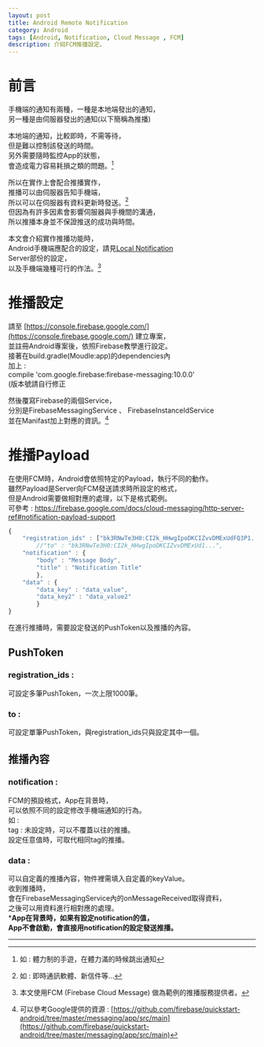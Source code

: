 ```yaml
---
layout: post
title: Android Remote Notification
category: Android
tags: [Android, Notification, Cloud Message , FCM]
description: 介紹FCM推播設定。
---
```

# 前言  

手機端的通知有兩種，一種是本地端發出的通知，  
另一種是由伺服器發出的通知\(以下簡稱為推播\)  

本地端的通知，比較即時，不需等待，  
但是難以控制該發送的時間。  
另外需要隨時監控App的狀態，  
會造成電力容易耗損之類的問題。[^1]  

所以在實作上會配合推播實作，  
推播可以由伺服器告知手機端，  
所以可以在伺服器有資料更新時發送。[^2]  
但因為有許多因素會影響伺服器與手機間的溝通，  
所以推播本身並不保證推送的成功與時間。  

本文會介紹實作推播功能時，  
Android手機端應配合的設定，請見[Local Notification](/android/2017/07/12/Android-Local-Notification/)  
Server部份的設定，  
以及手機端幾種可行的作法。[^3]  

# 推播設定  

請至 [https://console.firebase.google.com/](https://console.firebase.google.com/)  建立專案，  
並註冊Android專案後，依照Firebase教學進行設定。  
接著在build.gradle\(Moudle:app\)的dependencies內  
加上 :  
compile 'com.google.firebase:firebase-messaging:10.0.0'  
\(版本號請自行修正  

然後覆寫Firebase的兩個Service，  
分別是FirebaseMessagingService 、 FirebaseInstanceIdService  
並在Manifast加上對應的資訊。[^4]  

# 推播Payload  

在使用FCM時，Android會依照特定的Payload，執行不同的動作。  
雖然Payload是Server向FCM發送請求時所設定的格式，  
但是Android需要做相對應的處理，以下是格式範例。  
可參考 : https://firebase.google.com/docs/cloud-messaging/http-server-ref#notification-payload-support  

```js
{
	"registration_ids" : ["bk3RNwTe3H0:CI2k_HHwgIpoDKCIZvvDMExUdFQ3P1...","......"],
		//"to" : "bk3RNwTe3H0:CI2k_HHwgIpoDKCIZvvDMExUd1...",
	"notification" : {
		"body" : "Message Body",
		"title" : "Notification Title"
		},
	"data" : {
		"data_key" : "data_value",
		"data_key2" : "data_value2"
		}
}
```  

在進行推播時，需要設定發送的PushToken以及推播的內容。  

## PushToken  
### registration_ids :  
可設定多筆PushToken，一次上限1000筆。  
### to :  
可設定單筆PushToken，與registration_ids只與設定其中一個。  

## 推播內容  
### notification :  
FCM的預設格式，App在背景時，  
可以依照不同的設定修改手機端通知的行為。  
如 :  
tag : 未設定時，可以不覆蓋以往的推播。  
設定任意值時，可取代相同tag的推播。  

### data :  
可以自定義的推播內容，物件裡需填入自定義的keyValue。  
收到推播時，  
會在FirebaseMessagingService內的onMessageReceived取得資料，  
之後可以用資料進行相對應的處理。  
***App在背景時，如果有設定notification的值，**  
**App不會啟動，會直接用notification的設定發送推播。**  

---------------------


[^1]: 如 : 體力制的手遊，在體力滿的時候跳出通知

[^2]: 如 : 即時通訊軟體、新信件等…

[^3]: 本文使用FCM \(Firebase Cloud Message\) 做為範例的推播服務提供者。

[^4]: 可以參考Google提供的資源 : [https://github.com/firebase/quickstart-android/tree/master/messaging/app/src/main](https://github.com/firebase/quickstart-android/tree/master/messaging/app/src/main) 
